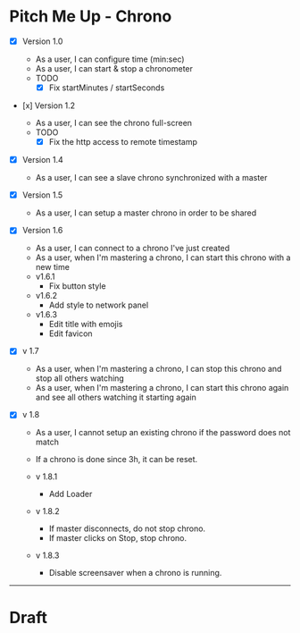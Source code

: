 # Pitch Me Up - Chrono

- [x] Version 1.0

  - As a user, I can configure time (min:sec)
  - As a user, I can start & stop a chronometer
  - TODO
    - [x] Fix startMinutes / startSeconds

- [x] Version 1.2

  - As a user, I can see the chrono full-screen
  - TODO
    - [x] Fix the http access to remote timestamp

- [x] Version 1.4

  - As a user, I can see a slave chrono synchronized with a master

- [x] Version 1.5

  - As a user, I can setup a master chrono in order to be shared

- [x] Version 1.6

  - As a user, I can connect to a chrono I've just created
  - As a user, when I'm mastering a chrono, I can start this chrono with a new time
  - v1.6.1
    - Fix button style
  - v1.6.2
    - Add style to network panel
  - v1.6.3
    - Edit title with emojis
    - Edit favicon

- [x] v 1.7
  - As a user, when I'm mastering a chrono, I can stop this chrono and stop all others watching
  - As a user, when I'm mastering a chrono, I can start this chrono again and see all others watching it starting again

* [x] v 1.8

  - As a user, I cannot setup an existing chrono if the password does not match
  - If a chrono is done since 3h, it can be reset.

  - v 1.8.1

    - Add Loader

  - v 1.8.2

    - If master disconnects, do not stop chrono.
    - If master clicks on Stop, stop chrono.

  - v 1.8.3
    - Disable screensaver when a chrono is running.

---

# Draft

<App>
    <Chrono>
        <Digits/>
        <Controls/>
        <SharedControls>
    <Chrono/>
</App>
